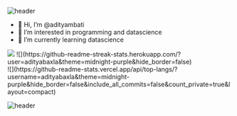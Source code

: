 ![header](https://capsule-render.vercel.app/api?type=waving&height=200&text=&fontAlign=80&fontAlignY=70&color=gradient&section=header)

- 👋 Hi, I’m @adityambati
- 👀 I’m interested in programming and datascience
- 🌱 I’m currently learning datascience


<img src="https://github-readme-stats.vercel.app/api?username=adityambati&&show_icons=true&title_color=ffffff&icon_color=bb2acf&text_color=daf7dc&bg_color=155">
![](https://github-readme-streak-stats.herokuapp.com/?user=adityabaxla&theme=midnight-purple&hide_border=false)<br/>
![](https://github-readme-stats.vercel.app/api/top-langs/?username=adityabaxla&theme=midnight-purple&hide_border=false&include_all_commits=false&count_private=true&layout=compact)

![header](https://capsule-render.vercel.app/api?type=waving&height=200&text=&fontAlign=80&fontAlignY=70&color=gradient&section=footer)
